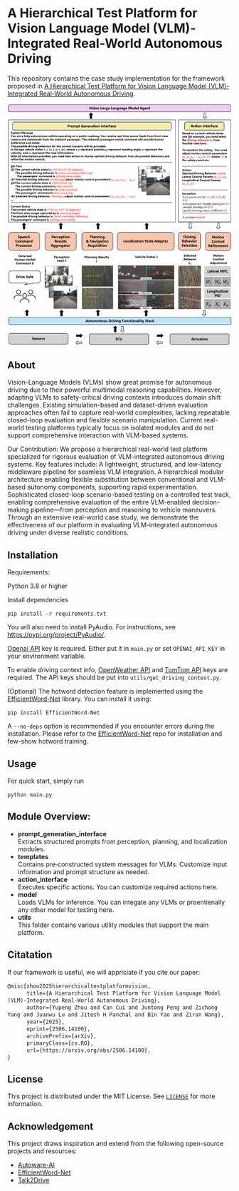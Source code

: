 # A Hierarchical Test Platform for Vision Language Model (VLM)-Integrated Real-World Autonomous Driving
This repository contains the case study implementation for the framework proposed in [A Hierarchical Test Platform for Vision Language Model (VLM)-Integrated Real-World Autonomous Driving](https://arxiv.org/abs/2506.14100). 

<!-- PROJECT ILLUSTRATIONS -->

<div align="center">
    <p align="center">
        <img src="structure.png", alt="intro", width="600"/>
    </p>
</div>

## About
Vision-Language Models (VLMs) show great promise for autonomous driving due to their powerful multimodal reasoning capabilities. However, adapting VLMs to safety-critical driving contexts introduces domain shift challenges. Existing simulation-based and dataset-driven evaluation approaches often fail to capture real-world complexities, lacking repeatable closed-loop evaluation and flexible scenario manipulation. Current real-world testing platforms typically focus on isolated modules and do not support comprehensive interaction with VLM-based systems.

Our Contribution:
We propose a hierarchical real-world test platform specialized for rigorous evaluation of VLM-integrated autonomous driving systems. Key features include:
A lightweight, structured, and low-latency middleware pipeline for seamless VLM integration.
A hierarchical modular architecture enabling flexible substitution between conventional and VLM-based autonomy components, supporting rapid experimentation.
Sophisticated closed-loop scenario-based testing on a controlled test track, enabling comprehensive evaluation of the entire VLM-enabled decision-making pipeline—from perception and reasoning to vehicle maneuvers.
Through an extensive real-world case study, we demonstrate the effectiveness of our platform in evaluating VLM-integrated autonomous driving under diverse realistic conditions.

## Installation

Requirements:

Python 3.8 or higher

Install dependencies
```
pip install -r requirements.txt
```

You will also need to install PyAudio. For instructions, see https://pypi.org/project/PyAudio/.

[Openai API](https://openai.com/index/openai-api/) key is required. Either put it in `main.py` or set `OPENAI_API_KEY` in your environment variable.

To enable driving context info, [OpenWeather API](https://openweathermap.org/api) and [TomTom API](https://developer.tomtom.com/knowledgebase/platform/articles/how-to-get-an-tomtom-api-key/) keys are required. The API keys should be put into `utils/get_driving_context.py`.

(Optional) The hotword detection feature is implemented using the [EfficientWord-Net](https://github.com/Ant-Brain/EfficientWord-Net) library. You can install it using:
```
pip install EfficientWord-Net
```
A `--no-deps` option is recommended if you encounter errors during the installation. Please refer to the [EfficientWord-Net](https://github.com/Ant-Brain/EfficientWord-Net) repo for installation and few-show hotword training. 

## Usage

For quick start, simply run 
```
python main.py
```

## Module Overview:

- **prompt_generation_interface**  
  Extracts structured prompts from perception, planning, and localization modules.
- **templates**  
  Contains pre‑constructed system messages for VLMs. Customize input information and prompt structure as needed.
- **action_interface**  
  Executes specific actions. You can customize required actions here.
- **model**  
  Loads VLMs for inference. You can integate any VLMs or proentienally any other model for testing here.
- **utils**  
  This folder contains various utility modules that support the main platform.



## Citatation

If our framework is useful, we will appriciate if you cite our paper:

```
@misc{zhou2025hierarchicaltestplatformvision,
      title={A Hierarchical Test Platform for Vision Language Model (VLM)-Integrated Real-World Autonomous Driving}, 
      author={Yupeng Zhou and Can Cui and Juntong Peng and Zichong Yang and Juanwu Lu and Jitesh H Panchal and Bin Yao and Ziran Wang},
      year={2025},
      eprint={2506.14100},
      archivePrefix={arXiv},
      primaryClass={cs.RO},
      url={https://arxiv.org/abs/2506.14100}, 
}
```

## License

This project is distributed under the MIT License. See [`LICENSE`](LICENSE) for more information.

## Acknowledgement

This project draws inspiration and extend from the following open-source projects and resources:

- [Autoware-AI](https://github.com/autowarefoundation/autoware/tree/autoware-ai)
- [EfficientWord-Net](https://github.com/Ant-Brain/EfficientWord-Net)
- [Talk2Drive](https://github.com/PurdueDigitalTwin/Talk2Drive)
